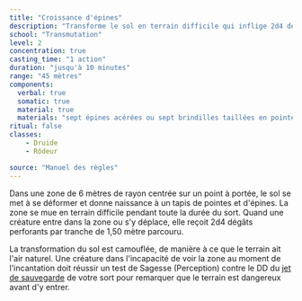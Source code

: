 ```yaml
---
title: "Croissance d'épines"
description: "Transforme le sol en terrain difficile qui inflige 2d4 dégâts."
school: "Transmutation"
level: 2
concentration: true
casting_time: "1 action"
duration: "jusqu'à 10 minutes"
range: "45 mètres"
components:
  verbal: true
  somatic: true
  material: true
  materials: "sept épines acérées ou sept brindilles taillées en pointe"
ritual: false
classes:
    - Druide
    - Rôdeur

source: "Manuel des règles"
---
```

Dans une zone de 6 mètres de rayon centrée sur un point à portée, le sol se met à se déformer et donne naissance à un tapis de pointes et d'épines. La zone se mue en terrain difficile pendant toute la durée du sort. Quand une créature entre dans la zone ou s'y déplace, elle reçoit 2d4 dégâts perforants par tranche de 1,50 mètre parcouru.

La transformation du sol est camouflée, de manière à ce que le terrain ait l'air naturel. Une créature dans l'incapacité de voir la zone au moment de l'incantation doit réussir un test de Sagesse (Perception) contre le DD du [jet de sauvegarde](/utiliser-les-caracteristiques#jets-de-sauvegarde) de votre sort pour remarquer que le terrain est dangereux avant d'y entrer.
